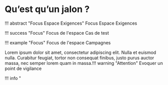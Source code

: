 # Qu’est qu’un jalon ?

!!! abstract "Focus Espace Exigences" 
	Focus Espace Exigences

!!! success "Focus" 
	Focus de l'espace Cas de test

!!! example "Focus" 
	Focus de l'espace Campagnes

Lorem ipsum dolor sit amet, consectetur adipiscing elit. Nulla et euismod nulla. Curabitur feugiat, tortor non consequat finibus, justo purus auctor massa, nec semper lorem quam in massa.!!! warning "Attention" 
	Evoquer un point de vigilance

!!! info "



<!--stackedit_data:
eyJoaXN0b3J5IjpbLTE0MjE4Nzc3OTIsLTMyMzkxOTgzMSwyMD
MwMTc2NTY5XX0=
-->